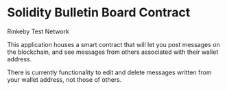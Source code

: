 # Solidity Bulletin Board Contract

Rinkeby Test Network

This application houses a smart contract that will let you post messages on the blockchain, and see messages from others associated with their wallet address.

There is currently functionality to edit and delete messages written from your wallet address, not those of others.